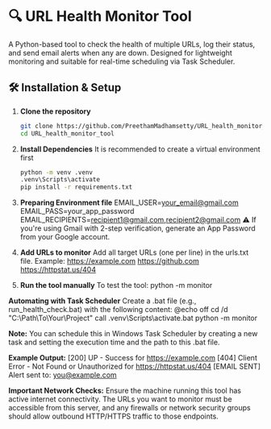 # 🔍 URL Health Monitor Tool

A Python-based tool to check the health of multiple URLs, log their status, and send email alerts when any are down. Designed for lightweight monitoring and suitable for real-time scheduling via Task Scheduler.

## 🛠️ Installation & Setup

1. **Clone the repository**  
   ```bash
   git clone https://github.com/PreethamMadhamsetty/URL_health_monitor_tool.git
   cd URL_health_monitor_tool
   
2. **Install Dependencies**
It is recommended to create a virtual environment first
   ```bash
   python -m venv .venv
   .venv\Scripts\activate
   pip install -r requirements.txt

3. **Preparing Environment file**
EMAIL_USER=your_email@gmail.com
EMAIL_PASS=your_app_password
EMAIL_RECIPIENTS=recipient1@gmail.com,recipient2@gmail.com
⚠️ If you're using Gmail with 2-step verification, generate an App Password from your Google account.

4. **Add URLs to monitor**
Add all target URLs (one per line) in the urls.txt file. Example:
https://example.com
https://github.com
https://httpstat.us/404

5. **Run the tool manually**
To test the tool:
python -m monitor

**Automating with Task Scheduler**
Create a .bat file (e.g., run_health_check.bat) with the following content:
@echo off
cd /d "C:\Path\To\Your\Project"
call .venv\Scripts\activate.bat
python -m monitor

**Note:** You can schedule this in Windows Task Scheduler by creating a new task and setting the execution time and the path to this .bat file.

**Example Output:**
[200] UP - Success for https://example.com
[404] Client Error - Not Found or Unauthorized for https://httpstat.us/404
[EMAIL SENT] Alert sent to: you@example.com

**Important Network Checks:**
Ensure the machine running this tool has active internet connectivity. The URLs you want to monitor must be accessible from this server, and any firewalls or network security groups should allow outbound HTTP/HTTPS traffic to those endpoints.




